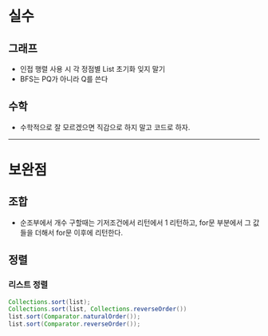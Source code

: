 # 실수
## 그래프
- 인접 행렬 사용 시 각 정점별 List 초기화 잊지 말기
- BFS는 PQ가 아니라 Q를 쓴다

## 수학
- 수학적으로 잘 모르겠으면 직감으로 하지 말고 코드로 하자.

---
# 보완점
## 조합
- 순조부에서 개수 구할때는 기저조건에서 리턴에서 1 리턴하고, for문 부분에서 그 값들을 더해서 for문 이후에 리턴한다.

## 정렬
### 리스트 정렬
``` java
Collections.sort(list);
Collections.sort(list, Collections.reverseOrder())
list.sort(Comparator.naturalOrder());
list.sort(Comparator.reverseOrder());
```
